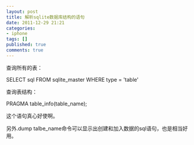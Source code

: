 ```yaml
---
layout: post
title: 解析sqlite数据库结构的语句
date: 2011-12-29 21:21
categories:
- iphone
tags: []
published: true
comments: true
---
```

<p><p>查询所有的表：</p>
<p>SELECT sql FROM sqlite_master WHERE type = 'table'</p>
<p>查询表结构：</p>
<p>PRAGMA table_info(table_name);</p>
<p>这个语句真心好使啊。</p>
<p>另外.dump talbe_name命令可以显示出创建和加入数据的sql语句，也是相当好用。</p></p>

